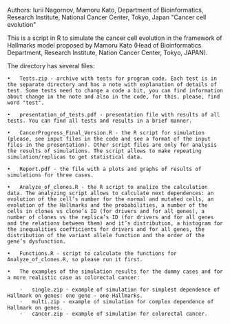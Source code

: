 Authors: Iurii Nagornov, Mamoru Kato, Department of Bioinformatics, Research Institute, National Cancer Center, Tokyo, Japan
"Cancer cell evolution"

This is a script in R to simulate the cancer cell evolution in the framework of Hallmarks model proposed by Mamoru Kato (Head of Bioinformatics Department, Research Institute, Nation Cancer Center, Tokyo, JAPAN).

The directory has several files:

	•	Tests.zip - archive with tests for program code. Each test is in the separate directory and has a note with explanation of details of test. Some tests need to change a code a bit, you can find information about change in the note and also in the code, for this, please, find word "test".
    
	•	presentation_of_tests.pdf - presentation file with results of all tests. You can find all tests and results in a brief manner.

	•	CancerProgress_Final_Version.R - the R script for simulation (please, see input files in the code and see a format of the input files in the presentation). Other script files are only for analysis the results of simulations. The script allows to make repeating simulation/replicas to get statistical data. 
	
	•	Report.pdf - the file with a plots and graphs of results of simulations for three cases. 
	
	•	Analyze_of_clones.R - the R script to analize the calculation data. The analyzing script allows to calculate next dependences: an evolution of the cell’s number for the normal and mutated cells, an evolution of the Hallmarks and the probabilities, a number of the cells in clones vs clone’s ID (for drivers and for all genes), a number of clones vs the replica’s ID (for drivers and for all genes and the relations between them) and it’s distribution, a histogram for the inequalities coefficients for drivers and for all genes, the distribution of the variant allele function and the order of the gene’s dysfunction.
	
	•	Functions.R - script to calculate the functions for Analyze_of_clones.R, so please run it first. 
		
	•	The examples of the simulation results for the dummy cases and for a more realistic case as colorectal cancer:
        
	    ◦	single.zip - example of simulation for simplest dependence of Hallmark on genes: one gene - one Hallmarks.
	    ◦	multi.zip - example of simulation for complex dependence of Hallmark on genes.
	    ◦	cancer.zip - example of simulation for colorectal cancer.

